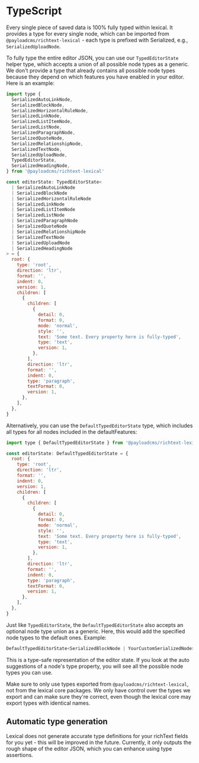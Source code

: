# TypeScript

Every single piece of saved data is 100% fully typed within lexical. It provides a type for every single node, which can be imported from `@payloadcms/richtext-lexical` - each type is prefixed with Serialized, e.g., `SerializedUploadNode`.

To fully type the entire editor JSON, you can use our `TypedEditorState` helper type, which accepts a union of all possible node types as a generic. We don't provide a type that already contains all possible node types because they depend on which features you have enabled in your editor. Here is an example:

```javascript
import type {
  SerializedAutoLinkNode,
  SerializedBlockNode,
  SerializedHorizontalRuleNode,
  SerializedLinkNode,
  SerializedListItemNode,
  SerializedListNode,
  SerializedParagraphNode,
  SerializedQuoteNode,
  SerializedRelationshipNode,
  SerializedTextNode,
  SerializedUploadNode,
  TypedEditorState,
  SerializedHeadingNode,
} from '@payloadcms/richtext-lexical'

const editorState: TypedEditorState<
  | SerializedAutoLinkNode
  | SerializedBlockNode
  | SerializedHorizontalRuleNode
  | SerializedLinkNode
  | SerializedListItemNode
  | SerializedListNode
  | SerializedParagraphNode
  | SerializedQuoteNode
  | SerializedRelationshipNode
  | SerializedTextNode
  | SerializedUploadNode
  | SerializedHeadingNode
> = {
  root: {
    type: 'root',
    direction: 'ltr',
    format: '',
    indent: 0,
    version: 1,
    children: [
      {
        children: [
          {
            detail: 0,
            format: 0,
            mode: 'normal',
            style: '',
            text: 'Some text. Every property here is fully-typed',
            type: 'text',
            version: 1,
          },
        ],
        direction: 'ltr',
        format: '',
        indent: 0,
        type: 'paragraph',
        textFormat: 0,
        version: 1,
      },
    ],
  },
}
```

Alternatively, you can use the `DefaultTypedEditorState` type, which includes all types for all nodes included in the defaultFeatures:

```javascript
import type { DefaultTypedEditorState } from '@payloadcms/richtext-lexical'

const editorState: DefaultTypedEditorState = {
  root: {
    type: 'root',
    direction: 'ltr',
    format: '',
    indent: 0,
    version: 1,
    children: [
      {
        children: [
          {
            detail: 0,
            format: 0,
            mode: 'normal',
            style: '',
            text: 'Some text. Every property here is fully-typed',
            type: 'text',
            version: 1,
          },
        ],
        direction: 'ltr',
        format: '',
        indent: 0,
        type: 'paragraph',
        textFormat: 0,
        version: 1,
      },
    ],
  },
}
```

Just like `TypedEditorState`, the `DefaultTypedEditorState` also accepts an optional node type union as a generic. Here, this would add the specified node types to the default ones. Example:

```javascript
DefaultTypedEditorState<SerializedBlockNode | YourCustomSerializedNode>
```

This is a type-safe representation of the editor state. If you look at the auto suggestions of a node's type property, you will see all the possible node types you can use.

Make sure to only use types exported from `@payloadcms/richtext-lexical`, not from the lexical core packages. We only have control over the types we export and can make sure they're correct, even though the lexical core may export types with identical names.

## Automatic type generation

Lexical does not generate accurate type definitions for your richText fields for you yet - this will be improved in the future. Currently, it only outputs the rough shape of the editor JSON, which you can enhance using type assertions.
